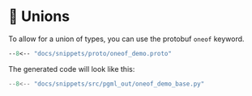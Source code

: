 # 🧅 Unions

To allow for a union of types, you can use the protobuf `oneof` keyword.

```proto hl_lines="34-37"
--8<-- "docs/snippets/proto/oneof_demo.proto"
```

The generated code will look like this:

```python { hl_lines="41" .generated-code }
--8<-- "docs/snippets/src/pgml_out/oneof_demo_base.py"
```

